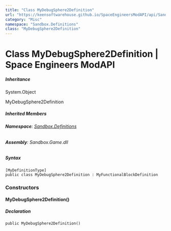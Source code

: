 ```yaml
---
title: "Class MyDebugSphere2Definition"
url: "https://keensoftwarehouse.github.io/SpaceEngineersModAPI/api/Sandbox.Definitions.MyDebugSphere2Definition.html"
category: "Misc"
namespace: "Sandbox.Definitions"
class: "MyDebugSphere2Definition"
---
```


# Class MyDebugSphere2Definition | Space Engineers ModAPI

##### Inheritance

System.Object

MyDebugSphere2Definition

##### Inherited Members

###### **Namespace**: [Sandbox.Definitions](https://keensoftwarehouse.github.io/SpaceEngineersModAPI/api/Sandbox.Definitions.html)

###### **Assembly**: Sandbox.Game.dll

##### Syntax

```
[MyDefinitionType]
public class MyDebugSphere2Definition : MyFunctionalBlockDefinition
```

### Constructors

#### MyDebugSphere2Definition()

##### Declaration

```
public MyDebugSphere2Definition()
```